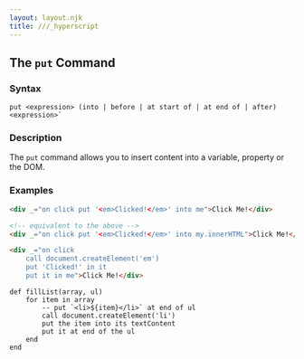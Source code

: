 ```yaml
---
layout: layout.njk
title: ///_hyperscript
---
```


## The `put` Command

### Syntax

```ebnf
put <expression> (into | before | at start of | at end of | after)  <expression>`
```

### Description

The `put` command allows you to insert content into a variable, property or the DOM.

### Examples

```html
<div _="on click put '<em>Clicked!</em>' into me">Click Me!</div>

<!-- equivalent to the above -->
<div _="on click put '<em>Clicked!</em>' into my.innerHTML">Click Me!</div>

<div _="on click 
	call document.createElement('em')
	put 'Clicked!' in it
	put it in me">Click Me!</div>
```

```hyperscript
def fillList(array, ul)
	for item in array
		-- put `<li>${item}</li>` at end of ul
		call document.createElement('li')
		put the item into its textContent
		put it at end of the ul
	end
end
```
